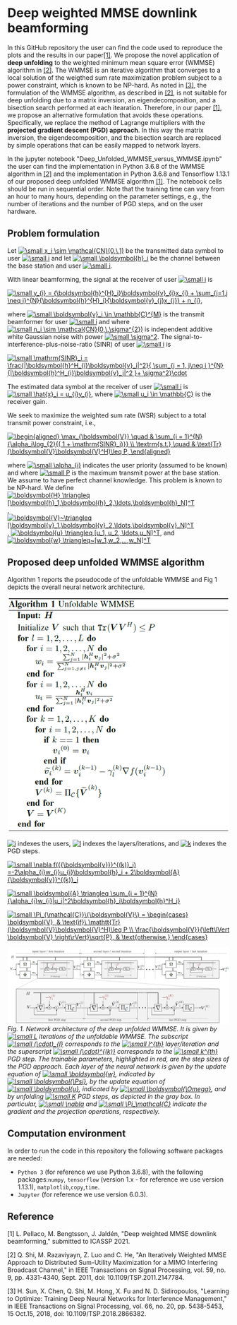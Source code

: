 # Deep weighted MMSE downlink beamforming

In this GitHub repository the user can find the code used to reproduce the plots and the results in our paper[[1]](#ourpaper).
We propose the novel application of **deep unfolding** to the weighted minimum mean square error (WMMSE) algorithm in [[2]](#WMMSE_Shi).
The WMMSE is an iterative algorithm that converges to a local solution of the weigthed sum rate maximization problem subject to a power constraint, which is known to be NP-hard. As noted in [[3]](#WMMSE_E2E), the formulation of the WMMSE algorithm, as described in [[2]](#WMMSE_Shi), is not suitable for deep unfolding due to a matrix inversion, an eigendecomposition, and a bisection search performed at each itearation. Therefore, in our paper [[1]](#ourpaper), we propose an alternative formulation that avoids these operations. Specifically, we replace the method of Lagrange multipliers with the **projected gradient descent (PGD) approach**. In this way the matrix inversion, the eigendecomposition, and the bisection search are replaced by simple operations that can be easily mapped to network layers.

In the jupyter notebook "Deep_Unfolded_WMMSE_versus_WMMSE.ipynb" the user can find the implementation in Python 3.6.8 of the WMMSE algorithm in [[2]](#WMMSE_Shi) and the implementation in Python 3.6.8 and Tensorflow 1.13.1 of our proposed deep unfolded WMMSE algorithm [[1]](#ourpaper). The notebook cells should be run in sequential order. Note that the training time can vary from an hour to many hours, depending on the parameter settings, e.g., the number of iterations and the number of PGD steps, and on the user hardware. 

## Problem formulation
Let <a href="https://www.codecogs.com/eqnedit.php?latex=\dpi{100}&space;\small&space;x_i&space;\sim&space;\mathcal{CN}(0,\,1)" target="_blank"><img src="https://latex.codecogs.com/svg.latex?\dpi{100}&space;\small&space;x_i&space;\sim&space;\mathcal{CN}(0,\,1)" title="\small x_i \sim \mathcal{CN}(0,\,1)" /></a> be the transmitted data symbol to user <a href="https://www.codecogs.com/eqnedit.php?latex=\dpi{100}&space;\small&space;i" target="_blank"><img src="https://latex.codecogs.com/svg.latex?\dpi{100}&space;\small&space;i" title="\small i" /></a> and let <a href="https://www.codecogs.com/eqnedit.php?latex=\dpi{100}&space;\small&space;\boldsymbol{h}_i&space;" target="_blank"><img src="https://latex.codecogs.com/svg.latex?\dpi{100}&space;\small&space;\boldsymbol{h}_i&space;" title="\small \boldsymbol{h}_i" /></a> be the channel between the base station and user <a href="https://www.codecogs.com/eqnedit.php?latex=\dpi{100}&space;\small&space;i" target="_blank"><img src="https://latex.codecogs.com/svg.latex?\dpi{100}&space;\small&space;i" title="\small i" /></a>.


With linear beamforming, the signal at the receiver of user <a href="https://www.codecogs.com/eqnedit.php?latex=\dpi{100}&space;\small&space;i" target="_blank"><img src="https://latex.codecogs.com/svg.latex?\dpi{100}&space;\small&space;i" title="\small i" /></a> is 

<a href="https://www.codecogs.com/eqnedit.php?latex=\dpi{100}&space;\small&space;y_{i}&space;=&space;{\boldsymbol{h}^{H}_i}\boldsymbol{v}_{i}x_{i}&space;&plus;&space;\sum_{j=1,j&space;\neq&space;i}^{N}{\boldsymbol{h}^{H}_i}{\boldsymbol{v}_{j}x_{j}}&space;&plus;&space;n_{i}," target="_blank"><img src="https://latex.codecogs.com/svg.latex?\dpi{100}&space;\small&space;y_{i}&space;=&space;{\boldsymbol{h}^{H}_i}\boldsymbol{v}_{i}x_{i}&space;&plus;&space;\sum_{j=1,j&space;\neq&space;i}^{N}{\boldsymbol{h}^{H}_i}{\boldsymbol{v}_{j}x_{j}}&space;&plus;&space;n_{i}," title="\small y_{i} = {\boldsymbol{h}^{H}_i}\boldsymbol{v}_{i}x_{i} + \sum_{j=1,j \neq i}^{N}{\boldsymbol{h}^{H}_i}{\boldsymbol{v}_{j}x_{j}} + n_{i}," /></a>


where <a href="https://www.codecogs.com/eqnedit.php?latex=\dpi{100}&space;\small&space;\boldsymbol{v}_i&space;\in&space;\mathbb{C}^{M}" target="_blank"><img src="https://latex.codecogs.com/svg.latex?\dpi{100}&space;\small&space;\boldsymbol{v}_i&space;\in&space;\mathbb{C}^{M}" title="\small \boldsymbol{v}_i \in \mathbb{C}^{M}" /></a> is the transmit beamformer for user <a href="https://www.codecogs.com/eqnedit.php?latex=\dpi{100}&space;\small&space;i" target="_blank"><img src="https://latex.codecogs.com/svg.latex?\dpi{100}&space;\small&space;i" title="\small i" /></a> and where <a href="https://www.codecogs.com/eqnedit.php?latex=\dpi{100}&space;\small&space;n_i&space;\sim&space;\mathcal{CN}(0,\,\sigma^{2})" target="_blank"><img src="https://latex.codecogs.com/svg.latex?\dpi{100}&space;\small&space;n_i&space;\sim&space;\mathcal{CN}(0,\,\sigma^{2})" title="\small n_i \sim \mathcal{CN}(0,\,\sigma^{2})" /></a> is independent additive white Gaussian noise with power <a href="https://www.codecogs.com/eqnedit.php?latex=\dpi{100}&space;\small&space;\sigma^2" target="_blank"><img src="https://latex.codecogs.com/svg.latex?\dpi{100}&space;\small&space;\sigma^2" title="\small \sigma^2" /></a>. The signal-to-interference-plus-noise-ratio (SINR) of user <a href="https://www.codecogs.com/eqnedit.php?latex=\dpi{100}&space;\small&space;i" target="_blank"><img src="https://latex.codecogs.com/svg.latex?\dpi{100}&space;\small&space;i" title="\small i" /></a> is 


<a href="https://www.codecogs.com/eqnedit.php?latex=\dpi{100}&space;\small&space;\mathrm{SINR}_i&space;=&space;\frac{|\boldsymbol{h}^H_{i}\boldsymbol{v}_i|^2}{&space;\sum_{j&space;=&space;1,&space;j\neq&space;i&space;}^{N}{|\boldsymbol{h}^H_{i}\boldsymbol{v}_j|^2&space;}&plus;&space;\sigma^2}\cdot" target="_blank"><img src="https://latex.codecogs.com/svg.latex?\dpi{100}&space;\small&space;\mathrm{SINR}_i&space;=&space;\frac{|\boldsymbol{h}^H_{i}\boldsymbol{v}_i|^2}{&space;\sum_{j&space;=&space;1,&space;j\neq&space;i&space;}^{N}{|\boldsymbol{h}^H_{i}\boldsymbol{v}_j|^2&space;}&plus;&space;\sigma^2}\cdot" title="\small \mathrm{SINR}_i = \frac{|\boldsymbol{h}^H_{i}\boldsymbol{v}_i|^2}{ \sum_{j = 1, j\neq i }^{N}{|\boldsymbol{h}^H_{i}\boldsymbol{v}_j|^2 }+ \sigma^2}\cdot" /></a>

The estimated data symbol at the receiver of user  <a href="https://www.codecogs.com/eqnedit.php?latex=\dpi{100}&space;\small&space;i" target="_blank"><img src="https://latex.codecogs.com/svg.latex?\dpi{100}&space;\small&space;i" title="\small i" /></a> is <a href="https://www.codecogs.com/eqnedit.php?latex=\dpi{100}&space;\small&space;\hat{x}_i&space;=&space;u_{i}y_{i}" target="_blank"><img src="https://latex.codecogs.com/svg.latex?\dpi{100}&space;\small&space;\hat{x}_i&space;=&space;u_{i}y_{i}" title="\small \hat{x}_i = u_{i}y_{i}" /></a>, where <a href="https://www.codecogs.com/eqnedit.php?latex=\dpi{100}&space;\small&space;u_i&space;\in&space;\mathbb{C}" target="_blank"><img src="https://latex.codecogs.com/svg.latex?\dpi{100}&space;\small&space;u_i&space;\in&space;\mathbb{C}" title="\small u_i \in \mathbb{C}" /></a> is the receiver gain.

We seek to maximize the weighted sum rate (WSR) subject to a total transmit power constraint, i.e., 

<a href="https://www.codecogs.com/eqnedit.php?latex=\begin{aligned}&space;\max_{\boldsymbol{V}}&space;\quad&space;&&space;\sum_{i&space;=&space;1}^{N}{\alpha_i\log_{2}{(&space;1&space;&plus;&space;\mathrm{SINR}_i)}}&space;\\&space;\textrm{s.t.}&space;\quad&space;&&space;\text{Tr}(\boldsymbol{V}\boldsymbol{V}^H)\leq&space;P,&space;\end{aligned}" target="_blank"><img src="https://latex.codecogs.com/svg.latex?\begin{aligned}&space;\max_{\boldsymbol{V}}&space;\quad&space;&&space;\sum_{i&space;=&space;1}^{N}{\alpha_i\log_{2}{(&space;1&space;&plus;&space;\mathrm{SINR}_i)}}&space;\\&space;\textrm{s.t.}&space;\quad&space;&&space;\text{Tr}(\boldsymbol{V}\boldsymbol{V}^H)\leq&space;P,&space;\end{aligned}" title="\begin{aligned} \max_{\boldsymbol{V}} \quad & \sum_{i = 1}^{N}{\alpha_i\log_{2}{( 1 + \mathrm{SINR}_i)}} \\ \textrm{s.t.} \quad & \text{Tr}(\boldsymbol{V}\boldsymbol{V}^H)\leq P, \end{aligned}" /></a>

where <a href="https://www.codecogs.com/eqnedit.php?latex=\dpi{100}&space;\small&space;\alpha_{i}" target="_blank"><img src="https://latex.codecogs.com/svg.latex?\dpi{100}&space;\small&space;\alpha_{i}" title="\small \alpha_{i}" /></a> indicates the user priority (assumed to be known) and where <a href="https://www.codecogs.com/eqnedit.php?latex=\dpi{100}&space;\small&space;P" target="_blank"><img src="https://latex.codecogs.com/svg.latex?\dpi{100}&space;\small&space;P" title="\small P" /></a> is the maximum transmit power at the base station. We assume to have perfect channel knowledge. This problem is known to be NP-hard.
We define <a href="https://www.codecogs.com/eqnedit.php?latex=\boldsymbol{H}&space;\triangleq&space;[\boldsymbol{h}_1,\boldsymbol{h}_2,\ldots,\boldsymbol{h}_N]^T" target="_blank"><img src="https://latex.codecogs.com/svg.latex?\boldsymbol{H}&space;\triangleq&space;[\boldsymbol{h}_1,\boldsymbol{h}_2,\ldots,\boldsymbol{h}_N]^T" title="\boldsymbol{H} \triangleq [\boldsymbol{h}_1,\boldsymbol{h}_2,\ldots,\boldsymbol{h}_N]^T" /></a>, <a href="https://www.codecogs.com/eqnedit.php?latex=\boldsymbol{V}~\triangleq&space;[\boldsymbol{v}_1,\boldsymbol{v}_2,\ldots,\boldsymbol{v}_N]^T" target="_blank"><img src="https://latex.codecogs.com/svg.latex?\boldsymbol{V}~\triangleq&space;[\boldsymbol{v}_1,\boldsymbol{v}_2,\ldots,\boldsymbol{v}_N]^T" title="\boldsymbol{V}~\triangleq [\boldsymbol{v}_1,\boldsymbol{v}_2,\ldots,\boldsymbol{v}_N]^T" /></a>, <a href="https://www.codecogs.com/eqnedit.php?latex=\boldsymbol{u}&space;\triangleq&space;[u_1,&space;u_2,&space;\ldots,u_N]^T" target="_blank"><img src="https://latex.codecogs.com/svg.latex?\boldsymbol{u}&space;\triangleq&space;[u_1,&space;u_2,&space;\ldots,u_N]^T" title="\boldsymbol{u} \triangleq [u_1, u_2, \ldots,u_N]^T" /></a>, and <a href="https://www.codecogs.com/eqnedit.php?latex=\boldsymbol{w}&space;\triangleq~[w_1,w_2,...,w_N]^T" target="_blank"><img src="https://latex.codecogs.com/svg.latex?\boldsymbol{w}&space;\triangleq~[w_1,w_2,...,w_N]^T" title="\boldsymbol{w} \triangleq~[w_1,w_2,...,w_N]^T" /></a>



## Proposed deep unfolded WMMSE algorithm
Algorithm 1 reports the pseudocode of the unfoldable WMMSE and Fig 1 depicts the overall neural network architecture. 

![](pseudocode_unfoldable_WMMSE.png)

<a href="https://www.codecogs.com/eqnedit.php?latex=i" target="_blank"><img src="https://latex.codecogs.com/svg.latex?i" title="i" /></a> indexes the users, <a href="https://www.codecogs.com/eqnedit.php?latex=l" target="_blank"><img src="https://latex.codecogs.com/svg.latex?l" title="l" /></a> indexes the layers/iterations, and <a href="https://www.codecogs.com/eqnedit.php?latex=k" target="_blank"><img src="https://latex.codecogs.com/svg.latex?k" title="k" /></a> indexes the PGD steps.

<a href="https://www.codecogs.com/eqnedit.php?latex=\dpi{100}&space;\small&space;\nabla&space;f({{\boldsymbol{v}}}^{(k)}_i)&space;=-2\alpha_{i}w_{i}u_{i}\boldsymbol{h}_i&space;&plus;&space;2\boldsymbol{A}{\boldsymbol{v}}^{(k)}_i" target="_blank"><img src="https://latex.codecogs.com/svg.latex?\dpi{100}&space;\small&space;\nabla&space;f({{\boldsymbol{v}}}^{(k)}_i)&space;=-2\alpha_{i}w_{i}u_{i}\boldsymbol{h}_i&space;&plus;&space;2\boldsymbol{A}{\boldsymbol{v}}^{(k)}_i" title="\small \nabla f({{\boldsymbol{v}}}^{(k)}_i) =-2\alpha_{i}w_{i}u_{i}\boldsymbol{h}_i + 2\boldsymbol{A}{\boldsymbol{v}}^{(k)}_i" /></a>

<a href="https://www.codecogs.com/eqnedit.php?latex=\dpi{100}&space;\small&space;\boldsymbol{A}&space;\triangleq&space;\sum_{i&space;=&space;1}^{N}{\alpha_{i}w_{i}|u_i|^2\boldsymbol{h}_i\boldsymbol{h}^H_i}" target="_blank"><img src="https://latex.codecogs.com/svg.latex?\dpi{100}&space;\small&space;\boldsymbol{A}&space;\triangleq&space;\sum_{i&space;=&space;1}^{N}{\alpha_{i}w_{i}|u_i|^2\boldsymbol{h}_i\boldsymbol{h}^H_i}" title="\small \boldsymbol{A} \triangleq \sum_{i = 1}^{N}{\alpha_{i}w_{i}|u_i|^2\boldsymbol{h}_i\boldsymbol{h}^H_i}" /></a>

<a href="https://www.codecogs.com/eqnedit.php?latex=\dpi{100}&space;\small&space;\Pi_{\mathcal{C}}\{\boldsymbol{V}\}&space;=&space;\begin{cases}&space;\boldsymbol{V},&space;&&space;\text{if}\&space;\mathtt{Tr}(\boldsymbol{V}\boldsymbol{V}^H)\leq&space;P&space;\\&space;\frac{\boldsymbol{V}}{\left\lVert&space;\boldsymbol{V}&space;\right\rVert}\sqrt{P},&space;&&space;\text{otherwise.}&space;\end{cases}" target="_blank"><img src="https://latex.codecogs.com/svg.latex?\dpi{100}&space;\small&space;\Pi_{\mathcal{C}}\{\boldsymbol{V}\}&space;=&space;\begin{cases}&space;\boldsymbol{V},&space;&&space;\text{if}\&space;\mathtt{Tr}(\boldsymbol{V}\boldsymbol{V}^H)\leq&space;P&space;\\&space;\frac{\boldsymbol{V}}{\left\lVert&space;\boldsymbol{V}&space;\right\rVert}\sqrt{P},&space;&&space;\text{otherwise.}&space;\end{cases}" title="\small \Pi_{\mathcal{C}}\{\boldsymbol{V}\} = \begin{cases} \boldsymbol{V}, & \text{if}\ \mathtt{Tr}(\boldsymbol{V}\boldsymbol{V}^H)\leq P \\ \frac{\boldsymbol{V}}{\left\lVert \boldsymbol{V} \right\rVert}\sqrt{P}, & \text{otherwise.} \end{cases}" /></a>

![](unfolded_network.png)
*Fig. 1. Network architecture of the deep unfolded WMMSE. It is given by <a href="https://www.codecogs.com/eqnedit.php?latex=\dpi{100}&space;\small&space;L" target="_blank"><img src="https://latex.codecogs.com/svg.latex?\dpi{100}&space;\small&space;L" title="\small L" /></a> iterations of the unfoldable WMMSE. The subscript <a href="https://www.codecogs.com/eqnedit.php?latex=\dpi{100}&space;\small&space;(\cdot)_{l}" target="_blank"><img src="https://latex.codecogs.com/svg.latex?\dpi{100}&space;\small&space;(\cdot)_{l}" title="\small (\cdot)_{l}" /></a> corresponds to the <a href="https://www.codecogs.com/eqnedit.php?latex=\dpi{100}&space;\small&space;l^{th}" target="_blank"><img src="https://latex.codecogs.com/svg.latex?\dpi{100}&space;\small&space;l^{th}" title="\small l^{th}" /></a> layer/iteration and the superscript <a href="https://www.codecogs.com/eqnedit.php?latex=\dpi{100}&space;\small&space;(\cdot)^{(k)}" target="_blank"><img src="https://latex.codecogs.com/svg.latex?\dpi{100}&space;\small&space;(\cdot)^{(k)}" title="\small (\cdot)^{(k)}" /></a> corresponds to the <a href="https://www.codecogs.com/eqnedit.php?latex=\dpi{100}&space;\small&space;k^{th}" target="_blank"><img src="https://latex.codecogs.com/svg.latex?\dpi{100}&space;\small&space;k^{th}" title="\small k^{th}" /></a> PGD step. The trainable parameters, highlighted in red, are the step sizes of the PGD approach. Each layer of the neural network is given by the update equation of <a href="https://www.codecogs.com/eqnedit.php?latex=\dpi{100}&space;\small&space;\boldsymbol{w}" target="_blank"><img src="https://latex.codecogs.com/svg.latex?\dpi{100}&space;\small&space;\boldsymbol{w}" title="\small \boldsymbol{w}" /></a>, indicated by <a href="https://www.codecogs.com/eqnedit.php?latex=\dpi{100}&space;\small&space;\boldsymbol{\Psi}" target="_blank"><img src="https://latex.codecogs.com/svg.latex?\dpi{100}&space;\small&space;\boldsymbol{\Psi}" title="\small \boldsymbol{\Psi}" /></a>, by the update equation of <a href="https://www.codecogs.com/eqnedit.php?latex=\dpi{100}&space;\small&space;\boldsymbol{u}" target="_blank"><img src="https://latex.codecogs.com/svg.latex?\dpi{100}&space;\small&space;\boldsymbol{u}" title="\small \boldsymbol{u}" /></a>, indicated by <a href="https://www.codecogs.com/eqnedit.php?latex=\dpi{100}&space;\small&space;\boldsymbol{\Omega}" target="_blank"><img src="https://latex.codecogs.com/svg.latex?\dpi{100}&space;\small&space;\boldsymbol{\Omega}" title="\small \boldsymbol{\Omega}" /></a>, and by unfolding <a href="https://www.codecogs.com/eqnedit.php?latex=\dpi{100}&space;\small&space;K" target="_blank"><img src="https://latex.codecogs.com/svg.latex?\dpi{100}&space;\small&space;K" title="\small K" /></a> PGD steps, as depicted in the gray box. In particular, <a href="https://www.codecogs.com/eqnedit.php?latex=\dpi{100}&space;\small&space;\nabla" target="_blank"><img src="https://latex.codecogs.com/svg.latex?\dpi{100}&space;\small&space;\nabla" title="\small \nabla" /></a> and <a href="https://www.codecogs.com/eqnedit.php?latex=\dpi{100}&space;\small&space;\Pi_\mathcal{C}" target="_blank"><img src="https://latex.codecogs.com/svg.latex?\dpi{100}&space;\small&space;\Pi_\mathcal{C}" title="\small \Pi_\mathcal{C}" /></a> indicate the gradient and the projection operations, respectively.*  

## Computation environment
In order to run the code in this repository the following software packages are needed:
* `Python 3` (for reference we use Python 3.6.8), with the following packages:`numpy`, `tensorflow` (version 1.x - for reference we use version 1.13.1), `matplotlib`,`copy`,`time`.
* `Jupyter` (for reference we use version 6.0.3).


## Reference

<a id='ourpaper'></a> [1] L. Pellaco, M. Bengtsson, J. Jaldén, "Deep weighted MMSE downlink beamforming," submitted to ICASSP 2021.

<a id='WMMSE_Shi'></a> [2] Q. Shi, M. Razaviyayn, Z. Luo and C. He, "An Iteratively Weighted MMSE Approach to Distributed Sum-Utility Maximization for a MIMO Interfering Broadcast Channel," in IEEE Transactions on Signal Processing, vol. 59, no. 9, pp. 4331-4340, Sept. 2011, doi: 10.1109/TSP.2011.2147784.

<a id='WMMSE_E2E'></a> [3] H. Sun, X. Chen, Q. Shi, M. Hong, X. Fu and N. D. Sidiropoulos, "Learning to Optimize: Training Deep Neural Networks for Interference Management," in IEEE Transactions on Signal Processing, vol. 66, no. 20, pp. 5438-5453, 15 Oct.15, 2018, doi: 10.1109/TSP.2018.2866382.


